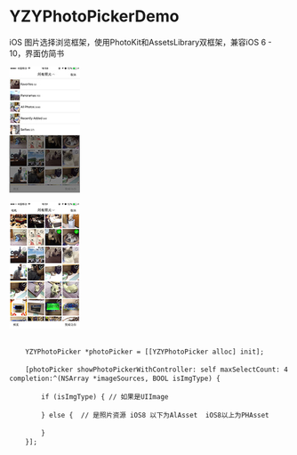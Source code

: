 # YZYPhotoPickerDemo
iOS 图片选择浏览框架，使用PhotoKit和AssetsLibrary双框架，兼容iOS 6 - 10，界面仿简书

![Image text](https://github.com/3KK3/ImageSource/raw/master/photoPicker1.jpg)

![Image text](https://github.com/3KK3/ImageSource/raw/master/photoPicker3.jpg)

```
   
    YZYPhotoPicker *photoPicker = [[YZYPhotoPicker alloc] init];
    
    [photoPicker showPhotoPickerWithController: self maxSelectCount: 4 completion:^(NSArray *imageSources, BOOL isImgType) {

        if (isImgType) { // 如果是UIImage

        } else {  // 是照片资源 iOS8 以下为AlAsset  iOS8以上为PHAsset
        
        }
    }];
```
